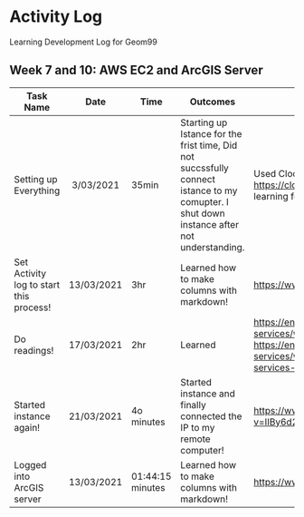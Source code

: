 # Activity Log
Learning Development Log for Geom99

## Week 7 and 10: AWS EC2 and ArcGIS Server

| Task Name     | Date     | Time   | Outcomes | Resources  | To Do |
| ------------- |:--------:| ------ | ---------| ---------- | ----- |
| Setting up Everything| 3/03/2021 | 35min | Starting up Istance for the frist time, Did not succssfully connect istance to my comupter. I shut down instance after not understanding.  | Used Clockify to track my time https://clockify.me/tracker at the end it said I was learning for 47 mintues.  | Learning to to connect instance IP address to my comupter. And read https://www.mindtools.com/pages/article/newHTE_03.htm To set up Activity log  |
| Set Activity log to start this process! | 13/03/2021 | 3hr |Learned how to make columns with markdown! | https://www.markdownguide.org/extended-syntax/ | Still can not get intance to connect to my comupter maybe ask someone else what they did.|
| Do readings!  | 17/03/2021 | 2hr |Learned  | https://enterprise.arcgis.com/en/server/latest/publish-services/windows/services-in-arcgis-enterprise.htm https://enterprise.arcgis.com/en/server/latest/publish-services/windows/relationships-between-web-services-and-portal-items.htm| Rewatch Shawns Video|
| Started instance again!  | 21/03/2021 | 4o minutes | Started instance and finally connected the IP to my remote computer!  |https://www.youtube.com/watch?v=IIBy6d2whEg&ab_channel=ShawnatGeomaticsFleming |Learn how to connect ArcGIS Server!|
| Logged into ArcGIS server | 13/03/2021 | 01:44:15 minutes |Learned how to make columns with markdown! | https://www.markdownguide.org/extended-syntax/ | Still can not get intance to connect to my comupter maybe ask someone else what they did.|



